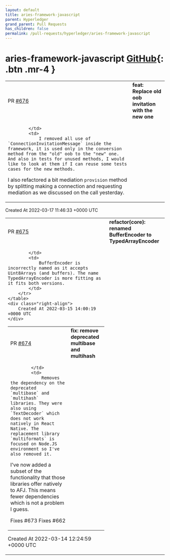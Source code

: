 ```yaml
---
layout: default
title: aries-framework-javascript
parent: Hyperledger
grand_parent: Pull Requests
has_children: false
permalink: /pull-requests/hyperledger/aries-framework-javascript
---
```


# aries-framework-javascript <span class="fs-3 right-align">[GitHub](https://github.com/hyperledger/aries-framework-javascript){: .btn .mr-4 }</span>


<div>
    <table>
        <tr>
            <td>
                PR <a href="https://github.com/hyperledger/aries-framework-javascript/pull/676" class=".btn">#676</a>
            </td>
            <td>
                <b>
                    feat: Replace old oob invitation with the new one
                </b>
            </td>
        </tr>
        <tr>
            <td>
                
            </td>
            <td>
                I removed all use of `ConnectionInvitationMessage` inside the framework, it is used only in the conversion method from the "old" oob to the "new" one. And also in tests for unused methods, I would like to look at them if I can reuse some tests cases for the new methods.

I also refactored a bit mediation `provision` method by splitting making a connection and requesting mediation as we discussed on the call yesterday.
            </td>
        </tr>
    </table>
    <div class="right-align">
        Created At 2022-03-17 11:46:33 +0000 UTC
    </div>
</div>

<div>
    <table>
        <tr>
            <td>
                PR <a href="https://github.com/hyperledger/aries-framework-javascript/pull/675" class=".btn">#675</a>
            </td>
            <td>
                <b>
                    refactor(core): renamed BufferEncoder to TypedArrayEncoder
                </b>
            </td>
        </tr>
        <tr>
            <td>
                
            </td>
            <td>
                BufferEncoder is incorrectly named as it accepts Uint8Arrays (and buffers). The name TypedArrayEncoder is more fitting as it fits both versions.
            </td>
        </tr>
    </table>
    <div class="right-align">
        Created At 2022-03-15 14:00:19 +0000 UTC
    </div>
</div>

<div>
    <table>
        <tr>
            <td>
                PR <a href="https://github.com/hyperledger/aries-framework-javascript/pull/674" class=".btn">#674</a>
            </td>
            <td>
                <b>
                    fix: remove deprecated multibase and multihash
                </b>
            </td>
        </tr>
        <tr>
            <td>
                
            </td>
            <td>
                Removes the dependency on the deprecated `multibase` and `multihash` libraries. They were also using `TextDecoder` which does not work natively in React Native. The replacement library `multiformats` is focused on Node.JS environment so I've also removed it.

I've now added a subset of the functionality that those libraries offer natively to AFJ. This means fewer dependencies which is not a problem I guess. 

Fixes #673 
Fixes #662 
            </td>
        </tr>
    </table>
    <div class="right-align">
        Created At 2022-03-14 12:24:59 +0000 UTC
    </div>
</div>

